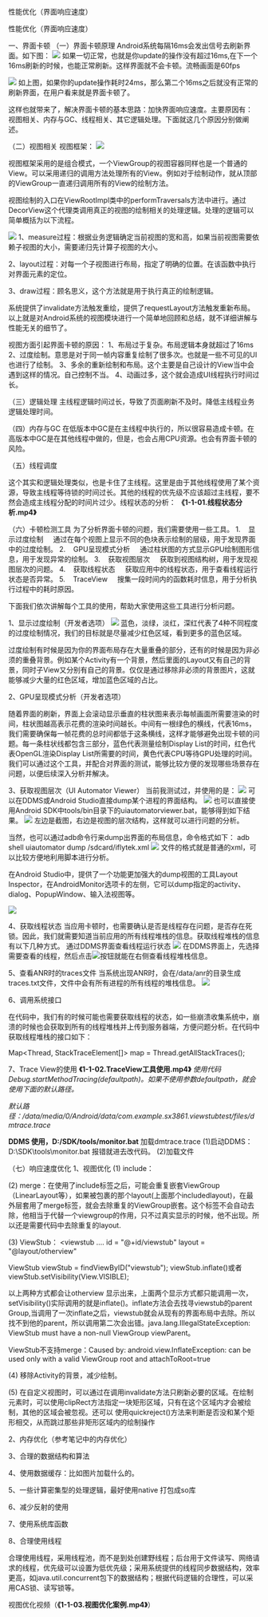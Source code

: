 性能优化（界面响应速度）

性能优化（界面响应速度）

一、界面卡顿
（一）界面卡顿原理
Android系统每隔16ms会发出信号去刷新界面。如下图：
![](../../_resources/b5bbe683bb394a97a9c5d1b5957715bd.png)
如果一切正常，也就是你update的操作没有超过16ms,在下一个16ms刷新的时候，也能正常刷新。这样界面就不会卡顿。流畅画面是60fps

![](../../_resources/f8fc5497720747a4ad858681fc65f72b.png)
如上图，如果你的update操作耗时24ms，那么第二个16ms之后就没有正常的刷新界面，在用户看来就是界面卡顿了。

这样也就带来了，解决界面卡顿的基本思路：加快界面响应速度。主要原因有：  视图相关、内存与GC、线程相关、其它逻辑处理。下面就这几个原因分别做阐述。

（二）视图相关
视图框架：
![](../../_resources/e8a5791e5bbe409ea336231283c3000a.png)

视图框架采用的是组合模式，一个ViewGroup的视图容器同样也是一个普通的View。可以采用递归的调用方法处理所有的View。例如对于绘制动作，就从顶部的ViewGroup一直递归调用所有的View的绘制方法。

视图绘制的入口在ViewRootImpl类中的performTraversals方法中进行。通过DecorView这个代理类调用真正的视图的绘制相关的处理逻辑。处理的逻辑可以简单概括为以下流程。

![](:/4f52f3117d0f4d02b5e63145f76a38e4)
1、measure过程：根据业务逻辑确定当前视图的宽和高，如果当前视图需要依赖子视图的大小，需要递归先计算子视图的大小。

2、layout过程：对每一个子视图进行布局，指定了明确的位置。在该函数中执行对界面元素的定位。

3、draw过程：顾名思义，这个方法就是用于执行真正的绘制逻辑。

系统提供了invalidate方法触发重绘，提供了requestLayout方法触发重新布局。
以上就是对Android系统的视图模块进行一个简单地回顾和总结，就不详细讲解与性能无关的细节了。

视图方面引起界面卡顿的原因：
1、布局过于复杂。布局逻辑本身就超过了16ms
2、过度绘制。意思是对于同一帧内容重复绘制了很多次。也就是一些不可见的UI也进行了绘制。
3、多余的重新绘制和布局。这个主要是自己设计的View当中会遇到这样的情况。自己控制不当。
4、动画过多，这个就会造成UI线程执行时间过长。

（三）逻辑处理
主线程逻辑时间过长，导致了页面刷新不及时。降低主线程业务逻辑处理时间。

（四）内存与GC
在低版本中GC是在主线程中执行的，所以很容易造成卡顿。在高版本中GC是在其他线程中做的，但是，也会占用CPU资源。也会有界面卡顿的风险。

（五）线程调度

这个其实和逻辑处理类似，也是卡住了主线程。这里是由于其他线程使用了某个资源，导致主线程等待锁的时间过长。其他的线程的优先级不应该超过主线程，要不然会造成主线程分配的时间片过少。线程状态的分析： **《1-1-01.线程状态分析.mp4》**

（六）卡顿检测工具
为了分析界面卡顿的问题，我们需要使用一些工具。
1.    显示过度绘制
    通过在每个视图上显示不同的色块表示绘制的层级，用于发现界面中的过度绘制。
2.    GPU呈现模式分析
    通过柱状图的方式显示GPU绘制图形信息，用于发现异常的绘制。
3.    获取视图层次
    获取到视图结构树，用于发现视图层次的问题。
4.    获取线程状态
    获取应用中的线程状态，用于查看线程运行状态是否异常。
5.    TraceView
    搜集一段时间内的函数耗时信息，用于分析执行过程中的耗时原因。

下面我们依次讲解每个工具的使用，帮助大家使用这些工具进行分析问题。

1、显示过度绘制（开发者选项）
![](../../_resources/55db942e0af44644bc2f5207ae30e426.png)
蓝色，淡绿，淡红，深红代表了4种不同程度的过度绘制情况，我们的目标就是尽量减少红色区域，看到更多的蓝色区域。

过度绘制有时候是因为你的界面布局存在大量重叠的部分，还有的时候是因为非必须的重叠背景。例如某个Activity有一个背景，然后里面的Layout又有自己的背景，同时子View又分别有自己的背景。仅仅是通过移除非必须的背景图片，这就能够减少大量的红色区域，增加蓝色区域的占比。

2、GPU呈现模式分析（开发者选项）

随着界面的刷新，界面上会滚动显示垂直的柱状图来表示每帧画面所需要渲染的时间，柱状图越高表示花费的渲染时间越长。中间有一根绿色的横线，代表16ms，我们需要确保每一帧花费的总时间都低于这条横线，这样才能够避免出现卡顿的问题。每一条柱状线都包含三部分，蓝色代表测量绘制Display List的时间，红色代表OpenGL渲染Display List所需要的时间，黄色代表CPU等待GPU处理的时间。我们可以通过这个工具，并配合对界面的测试，能够比较方便的发现哪些场景存在问题，以便后续深入分析并解决。

3、获取视图层次（UI Automator Viewer）
当前我测试过，并使用的是：
![](:/b85786753baf4fbd8252e8caec4fdcf8)
可以在DDMS或Android Studio直接dump某个进程的界面结构。
![](../../_resources/ed2eb1767ec744c1b1be05499b5f6753.png)
也可以直接使用Android SDK中tools/bin目录下的uiautomatorviewer.bat，能够得到如下结果。
![](../../_resources/b53b86d9ee8a4d05a3c9400e073f85ef.png)
左边是截图，右边是视图的层次结构，这样就可以进行问题的分析。

当然，也可以通过adb命令行来dump出界面的布局信息，命令格式如下：
adb shell uiautomator dump /sdcard/iflytek.xml
![](../../_resources/374e66cede5b4b1888034eab7602e91c.png)
文件的格式就是普通的xml，可以比较方便地利用脚本进行分析。

在Android Studio中，提供了一个功能更加强大的dump视图的工具Layout Inspector，在AndroidMonitor选项卡的左侧，它可以dump指定的activity、dialog、PopupWindow、输入法视图等。

![](../../_resources/5e72cd0fd7c043aa858364ce49e50392.png)

4、获取线程状态
当应用卡顿时，也需要确认是否是线程存在问题，是否存在死锁。因此，我们就需要知道当前应用的所有线程堆栈的信息。获取线程堆栈的信息有以下几种方式。
通过DDMS界面查看线程运行状态
![](../../_resources/c0e68a8059804fe28d8c87243ff8be86.png)
在DDMS界面上，先选择需要查看的线程，然后点击![](../../_resources/1fdb904d10694fcba9225b4b5f1a527a.png)按钮就能在右侧查看线程堆栈信息。

5、查看ANR时的traces文件
当系统出现ANR时，会在/data/anr的目录生成traces.txt文件，文件中会有所有进程的所有线程的堆栈信息。
![](../../_resources/aa1b318b1d4a4e84bb4bf0e28ba1eb84.png)

6、调用系统接口

在代码中，我们有的时候可能也需要获取线程的状态，如一些崩溃收集系统中，崩溃的时候也会获取到所有的线程堆栈并上传到服务器端，方便问题分析。在代码中获取线程堆栈的接口如下：

Map<Thread, StackTraceElement[]> map = Thread.getAllStackTraces();

7、Trace View的使用
**《1-1-02.TraceView工具使用.mp4》**
*使用代码Debug.*startMethodTracing(defaultpath)。如果不使用参数defaultpath，就会使用下面的默认路径。**

*默认路径：/data/media/0/Android/data/com.example.sx3861.viewstubtest/files/dmtrace.trace*

**DDMS 使用，D:/SDK/tools/monitor.bat**
加载dmtrace.trace
(1)启动DDMS：D:\SDK\tools\monitor.bat 报错就进去改代码。
(2)加载文件

（七）响应速度优化
1、视图优化
(1) include：<include layout="@layout/includedlayout" />

(2) merge：在使用了include标签之后，可能会重复嵌套ViewGroup（LinearLayout等），如果被包裹的那个layout(上面那个includedlayout)，在最外层套用了merge标签，就会去除重复的ViewGroup嵌套。这个标签不会自动去除，他相当于代替一个viewgroup的作用，只不过真实显示的时候，他不出现。所以还是需要代码中去除重复的layout.

(3) ViewStub：
<viewstub
....
id = "@+id/viewstub"
layout = "@layout/otherview"
>
ViewStub viewStub = findViewByID("viewstub");
viewStub.inflate()或者viewStub.setVisibility(View.VISIBLE);

以上两种方式都会让otherview 显示出来，上面两个显示方式都只能调用一次，setVisibility()实际调用的就是inflate()。inflate方法会去找寻viewstub的parent Group,当调用了一次inflate之后，viewstub就会从现有的界面布局中去除。所以找不到他的parent，所以调用第二次会出错。java.lang.IllegalStateException: ViewStub must have a non-null ViewGroup viewParent。

ViewStub不支持merge：Caused by: android.view.InflateException: <merge /> can be used only with a valid ViewGroup root and attachToRoot=true

(4) 移除Activity的背景，减少绘制。

(5) 在自定义视图时，可以通过在调用invalidate方法只刷新必要的区域。在绘制元素时，可以使用clipRect方法指定一块矩形区域，只有在这个区域内才会被绘制，其他的区域会被忽视。还可以 使用quickreject()方法来判断是否没和某个矩形相交，从而跳过那些非矩形区域内的绘制操作

2、内存优化（参考笔记中的内存优化）

3、合理的数据结构和算法

4、使用数据缓存：比如图片加载什么的。

5、一些计算密集型的处理逻辑，最好使用native 打包成so库

6、减少反射的使用

7、使用系统库函数

8、合理使用线程

合理使用线程，采用线程池，而不是到处创建野线程；后台用于文件读写、网络请求的线程，优先级可以设置为低优先级；采用系统提供的线程同步数据结构，效率更高，如java.util.concurrent包下的数据结构；根据代码逻辑的合理性，可以采用CAS锁、读写锁等。

视图优化视频（**《1-1-03.视图优化案例.mp4》**）
